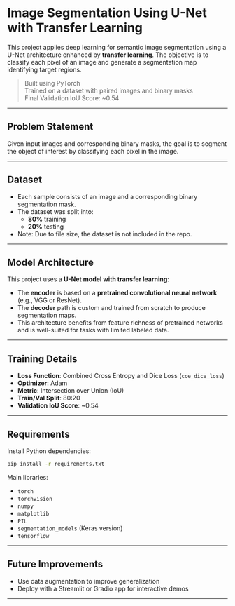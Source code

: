 # Image Segmentation Using U-Net with Transfer Learning

This project applies deep learning for semantic image segmentation using a U-Net architecture enhanced by **transfer learning**. The objective is to classify each pixel of an image and generate a segmentation map identifying target regions.

> Built using PyTorch  
> Trained on a dataset with paired images and binary masks  
> Final Validation IoU Score: ~0.54


---

## Problem Statement

Given input images and corresponding binary masks, the goal is to segment the object of interest by classifying each pixel in the image.

---

## Dataset

- Each sample consists of an image and a corresponding binary segmentation mask.
- The dataset was split into:
  - **80%** training
  - **20%** testing
- Note: Due to file size, the dataset is not included in the repo.

---

## Model Architecture

This project uses a **U-Net model with transfer learning**:
- The **encoder** is based on a **pretrained convolutional neural network** (e.g., VGG or ResNet).
- The **decoder** path is custom and trained from scratch to produce segmentation maps.
- This architecture benefits from feature richness of pretrained networks and is well-suited for tasks with limited labeled data.

---

## Training Details

- **Loss Function**: Combined Cross Entropy and Dice Loss (`cce_dice_loss`)
- **Optimizer**: Adam
- **Metric**: Intersection over Union (IoU)
- **Train/Val Split**: 80:20
- **Validation IoU Score**: ~0.54

---

## Requirements

Install Python dependencies:
```bash
pip install -r requirements.txt
```

Main libraries:
- `torch`
- `torchvision`
- `numpy`
- `matplotlib`
- `PIL`
- `segmentation_models` (Keras version)
- `tensorflow`

---

## Future Improvements

- Use data augmentation to improve generalization
- Deploy with a Streamlit or Gradio app for interactive demos

---
